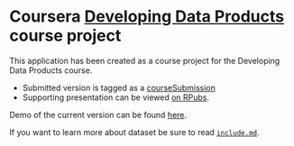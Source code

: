 Coursera [Developing Data Products](https://www.coursera.org/course/devdataprod) course project
==============================

This application has been created as a course project for the Developing Data Products course.
 - Submitted  version is tagged as a [courseSubmission](https://github.com/saddagarla/developing-data-products/releases/tag/CourseSubmission)
 - Supporting presentation can be viewed [on RPubs](http://bit.ly/1LD1TIH).

Demo of the current version can be found [here](http://bit.ly/1QW2cjm).

If you want to learn more about dataset be sure to read [`include.md`](https://github.com/saddagarla/developing-data-products/blob/master/include.md).



